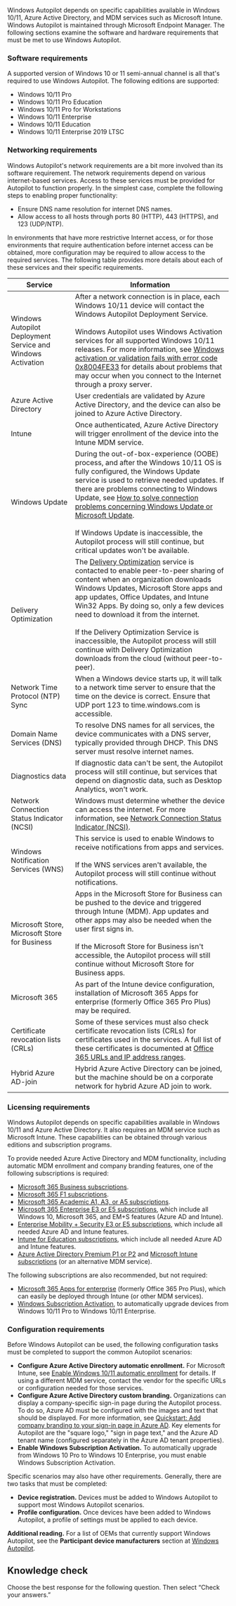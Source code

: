 Windows Autopilot depends on specific capabilities available in Windows 10/11, Azure Active Directory, and MDM services such as Microsoft Intune. Windows Autopilot is maintained through Microsoft Endpoint Manager. The following sections examine the software and hardware requirements that must be met to use Windows Autopilot.

### Software requirements

A supported version of Windows 10 or 11 semi-annual channel is all that's required to use Windows Autopilot. The following editions are supported:

 -  Windows 10/11 Pro
 -  Windows 10/11 Pro Education
 -  Windows 10/11 Pro for Workstations
 -  Windows 10/11 Enterprise
 -  Windows 10/11 Education
 -  Windows 10/11 Enterprise 2019 LTSC

### Networking requirements

Windows Autopilot's network requirements are a bit more involved than its software requirement. The network requirements depend on various internet-based services. Access to these services must be provided for Autopilot to function properly. In the simplest case, complete the following steps to enabling proper functionality:

 -  Ensure DNS name resolution for internet DNS names.
 -  Allow access to all hosts through ports 80 (HTTP), 443 (HTTPS), and 123 (UDP/NTP).

In environments that have more restrictive Internet access, or for those environments that require authentication before internet access can be obtained, more configuration may be required to allow access to the required services. The following table provides more details about each of these services and their specific requirements.

| **Service**                                                 | **Information**                                                                                                                                                                                                                                                                                                                                                                                                                                                                                                                                                                      |
| ----------------------------------------------------------- | ------------------------------------------------------------------------------------------------------------------------------------------------------------------------------------------------------------------------------------------------------------------------------------------------------------------------------------------------------------------------------------------------------------------------------------------------------------------------------------------------------------------------------------------------------------------------------------ |
| Windows Autopilot Deployment Service and Windows Activation | After a network connection is in place, each Windows 10/11 device will contact the Windows Autopilot Deployment Service.<br><br>Windows Autopilot uses Windows Activation services for all supported Windows 10/11 releases. For more information, see [Windows activation or validation fails with error code 0x8004FE33](https://support.microsoft.com/help/921471/windows-activation-or-validation-fails-with-error-code-0x8004fe33?azure-portal=true) for details about problems that may occur when you connect to the Internet through a proxy server.                         |
| Azure Active Directory                                      | User credentials are validated by Azure Active Directory, and the device can also be joined to Azure Active Directory.                                                                                                                                                                                                                                                                                                                                                                                                                                                               |
| Intune                                                      | Once authenticated, Azure Active Directory will trigger enrollment of the device into the Intune MDM service.                                                                                                                                                                                                                                                                                                                                                                                                                                                                        |
| Windows Update                                              | During the out-of-box-experience (OOBE) process, and after the Windows 10/11 OS is fully configured, the Windows Update service is used to retrieve needed updates. If there are problems connecting to Windows Update, see [How to solve connection problems concerning Windows Update or Microsoft Update](https://support.microsoft.com/help/818018/how-to-solve-connection-problems-concerning-windows-update-or-microsof?azure-portal=true).<br><br>If Windows Update is inaccessible, the Autopilot process will still continue, but critical updates won't be available.      |
| Delivery Optimization                                       | The [Delivery Optimization](/windows/deployment/update/waas-delivery-optimization?azure-portal=true) service is contacted to enable peer-to-peer sharing of content when an organization downloads Windows Updates, Microsoft Store apps and app updates, Office Updates, and Intune Win32 Apps. By doing so, only a few devices need to download it from the internet.<br><br>If the Delivery Optimization Service is inaccessible, the Autopilot process will still continue with Delivery Optimization downloads from the cloud (without peer-to-peer). |
| Network Time Protocol (NTP) Sync                            | When a Windows device starts up, it will talk to a network time server to ensure that the time on the device is correct. Ensure that UDP port 123 to time.windows.com is accessible.                                                                                                                                                                                                                                                                                                                                                                                                 |
| Domain Name Services (DNS)                                  | To resolve DNS names for all services, the device communicates with a DNS server, typically provided through DHCP. This DNS server must resolve internet names.                                                                                                                                                                                                                                                                                                                                                                                                                      |
| Diagnostics data                                            | If diagnostic data can't be sent, the Autopilot process will still continue, but services that depend on diagnostic data, such as Desktop Analytics, won't work.                                                                                                                                                                                                                                                                                                                                                                                                                     |
| Network Connection Status Indicator (NCSI)                  | Windows must determine whether the device can access the internet. For more information, see [Network Connection Status Indicator (NCSI)](/windows/privacy/manage-windows-1709-endpoints#network-connection-status-indicator-ncsi?azure-portal=true).                                                                                                                                                                                                                                                                                                      |
| Windows Notification Services (WNS)                         | This service is used to enable Windows to receive notifications from apps and services.<br><br>If the WNS services aren't available, the Autopilot process will still continue without notifications.                                                                                                                                                                                                                                                                                                                                                                                |
| Microsoft Store, Microsoft Store for Business               | Apps in the Microsoft Store for Business can be pushed to the device and triggered through Intune (MDM). App updates and other apps may also be needed when the user first signs in.<br><br>If the Microsoft Store for Business isn't accessible, the Autopilot process will still continue without Microsoft Store for Business apps.                                                                                                                                                                                                                                               |
| Microsoft 365                                               | As part of the Intune device configuration, installation of Microsoft 365 Apps for enterprise (formerly Office 365 Pro Plus) may be required.                                                                                                                                                                                                                                                                                                                                                                                                                                        |
| Certificate revocation lists (CRLs)                         | Some of these services must also check certificate revocation lists (CRLs) for certificates used in the services. A full list of these certificates is documented at [Office 365 URLs and IP address ranges](https://support.office.com/article/Office-365-URLs-and-IP-address-ranges-8548a211-3fe7-47cb-abb1-355ea5aa88a2#bkmk_crl?azure-portal=true).                                                                                                                                                                                                                              |
| Hybrid Azure AD-join                                        | Hybrid Azure Active Directory can be joined, but the machine should be on a corporate network for hybrid Azure AD join to work.                                                                                                                                                                                                                                                                                                                                                                                                                                                      |

### Licensing requirements

Windows Autopilot depends on specific capabilities available in Windows 10/11 and Azure Active Directory. It also requires an MDM service such as Microsoft Intune. These capabilities can be obtained through various editions and subscription programs.

To provide needed Azure Active Directory and MDM functionality, including automatic MDM enrollment and company branding features, one of the following subscriptions is required:

 -  [Microsoft 365 Business subscriptions](https://www.microsoft.com/microsoft-365/business?azure-portal=true).
 -  [Microsoft 365 F1 subscriptions](https://www.microsoft.com/microsoft-365/enterprise/firstline?azure-portal=true).
 -  [Microsoft 365 Academic A1, A3, or A5 subscriptions](https://www.microsoft.com/education/buy-license/microsoft365/default.aspx?azure-portal=true).
 -  [Microsoft 365 Enterprise E3 or E5 subscriptions](https://www.microsoft.com/microsoft-365/enterprise?azure-portal=true), which include all Windows 10, Microsoft 365, and EM+S features (Azure AD and Intune).
 -  [Enterprise Mobility + Security E3 or E5 subscriptions](https://www.microsoft.com/cloud-platform/enterprise-mobility-security?azure-portal=true), which include all needed Azure AD and Intune features.
 -  [Intune for Education subscriptions](/intune-education/what-is-intune-for-education?azure-portal=true), which include all needed Azure AD and Intune features.
 -  [Azure Active Directory Premium P1 or P2](https://azure.microsoft.com/services/active-directory/?azure-portal=true) and [Microsoft Intune subscriptions](https://www.microsoft.com/cloud-platform/microsoft-intune?azure-portal=true) (or an alternative MDM service).

The following subscriptions are also recommended, but not required:

 -  [Microsoft 365 Apps for enterprise](https://www.microsoft.com/p/office-365-proplus/CFQ7TTC0K8R0?azure-portal=true) (formerly Office 365 Pro Plus), which can easily be deployed through Intune (or other MDM services).
 -  [Windows Subscription Activation](/windows/deployment/windows-10-enterprise-subscription-activation?azure-portal=true), to automatically upgrade devices from Windows 10/11 Pro to Windows 10/11 Enterprise.

### Configuration requirements

Before Windows Autopilot can be used, the following configuration tasks must be completed to support the common Autopilot scenarios:

 -  **Configure Azure Active Directory automatic enrollment.** For Microsoft Intune, see [Enable Windows 10/11 automatic enrollment](/intune/windows-enroll#enable-windows-10-automatic-enrollment?azure-portal=true) for details. If using a different MDM service, contact the vendor for the specific URLs or configuration needed for those services.
 -  **Configure Azure Active Directory custom branding.** Organizations can display a company-specific sign-in page during the Autopilot process. To do so, Azure AD must be configured with the images and text that should be displayed. For more information, see [Quickstart: Add company branding to your sign-in page in Azure AD](/azure/active-directory/fundamentals/customize-branding?azure-portal=true). Key elements for Autopilot are the "square logo," "sign in page text," and the Azure AD tenant name (configured separately in the Azure AD tenant properties).
 -  **Enable Windows Subscription Activation.** To automatically upgrade from Windows 10 Pro to Windows 10 Enterprise, you must enable Windows Subscription Activation.

Specific scenarios may also have other requirements. Generally, there are two tasks that must be completed:

 -  **Device registration.** Devices must be added to Windows Autopilot to support most Windows Autopilot scenarios.
 -  **Profile configuration.** Once devices have been added to Windows Autopilot, a profile of settings must be applied to each device.

**Additional reading.** For a list of OEMs that currently support Windows Autopilot, see the **Participant device manufacturers** section at [Windows Autopilot](https://www.microsoft.com/microsoft-365/windows/windows-autopilot?azure-portal=true).

## Knowledge check

Choose the best response for the following question. Then select “Check your answers.”